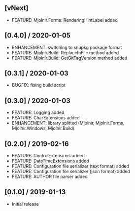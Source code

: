 ## [vNext]
- FEATURE: Mjolnir.Forms: RenderingHintLabel added

## [0.4.0] / 2020-01-05
- ENHANCEMENT: switching to snupkg package format
- FEATURE: Mjolnir.Build: ReplaceInFile method added
- FEATURE: Mjolnir.Build: GetGitTagVersion method added

## [0.3.1] / 2020-01-03
- BUGFIX: fixing build script

## [0.3.0] / 2020-01-03
- FEATURE: Logging added
- FEATURE: CharExtensions added
- ENHANCEMENT: library splitted (Mjolnir, Mjolnir.Forms, Mjolnir.Windows, Mjolnir.Build)

## [0.2.0] / 2019-02-16
- FEATURE: ControlExtensions added
- FEATURE: DateTimeExtensions added
- FEATURE: Configuration file serializer (text format) added
- FEATURE: Configuration file serializer (json format) added
- FEATURE: AUTHOR file parser added

## [0.1.0] / 2019-01-13
- Initial release